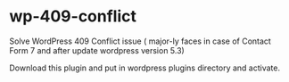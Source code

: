 # wp-409-conflict
Solve WordPress 409 Conflict issue ( major-ly faces in case of Contact Form 7 and after update wordpress version 5.3)

Download this plugin and put in wordpress plugins directory and activate.
